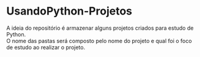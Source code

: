 # UsandoPython-Projetos
A ideia do repositório é armazenar alguns projetos criados para estudo de Python. <br/>
O nome das pastas será composto pelo nome do projeto e qual foi o foco de estudo ao realizar o projeto.
